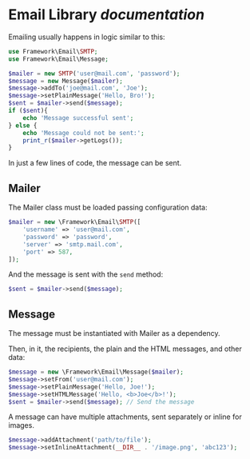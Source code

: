 # Email Library *documentation*

Emailing usually happens in logic similar to this:

```php
use Framework\Email\SMTP;
use Framework\Email\Message;

$mailer = new SMTP('user@mail.com', 'password');
$message = new Message($mailer);
$message->addTo('joe@mail.com', 'Joe');
$message->setPlainMessage('Hello, Bro!');
$sent = $mailer->send($message);
if ($sent){
    echo 'Message successful sent';
} else {
    echo 'Message could not be sent:';
    print_r($mailer->getLogs());
}
```

In just a few lines of code, the message can be sent.

## Mailer

The Mailer class must be loaded passing configuration data:

```php
$mailer = new \Framework\Email\SMTP([
    'username' => 'user@mail.com',
    'password' => 'password',
    'server' => 'smtp.mail.com',
    'port' => 587,
]);
```

And the message is sent with the `send` method:

```php
$sent = $mailer->send($message);
```

## Message

The message must be instantiated with Mailer as a dependency.

Then, in it, the recipients, the plain and the HTML messages, and other data:

```php
$message = new \Framework\Email\Message($mailer);
$message->setFrom('user@mail.com');
$message->setPlainMessage('Hello, Joe!');
$message->setHTMLMessage('Hello, <b>Joe</b>!');
$sent = $mailer->send($message); // Send the message
```

A message can have multiple attachments, sent separately or inline for images.

```php
$message->addAttachment('path/to/file');
$message->setInlineAttachment(__DIR__ . '/image.png', 'abc123');
```
